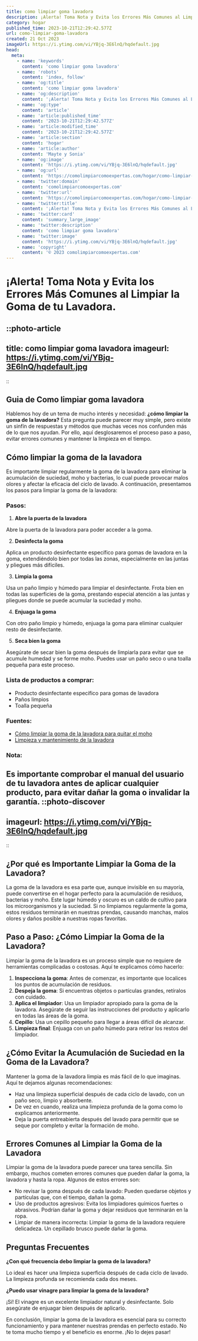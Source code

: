 ```yaml
---
title: como limpiar goma lavadora
description: ¡Alerta! Toma Nota y Evita los Errores Más Comunes al Limpiar la Goma de tu Lavadora.
category: hogar
published_time: 2023-10-21T12:29:42.577Z
url: como-limpiar-goma-lavadora
created: 21 Oct 2023
imageUrl: https://i.ytimg.com/vi/YBjq-3E6lnQ/hqdefault.jpg
head:
  meta:
    - name: 'keywords'
      content: 'como limpiar goma lavadora'
    - name: 'robots'
      content: 'index, follow'
    - name: 'og:title'
      content: 'como limpiar goma lavadora'
    - name: 'og:description'
      content: '¡Alerta! Toma Nota y Evita los Errores Más Comunes al Limpiar la Goma de tu Lavadora.'
    - name: 'og:type'
      content: 'article'
    - name: 'article:published_time'
      content: '2023-10-21T12:29:42.577Z'
    - name: 'article:modified_time'
      content: '2023-10-21T12:29:42.577Z'
    - name: 'article:section'
      content: 'hogar'
    - name: 'article:author'
      content: 'Mayte y Sonia'
    - name: 'og:image'
      content: 'https://i.ytimg.com/vi/YBjq-3E6lnQ/hqdefault.jpg'
    - name: 'og:url'
      content: 'https://comolimpiarcomoexpertas.com/hogar/como-limpiar-goma-lavadora'
    - name: 'twitter:domain'
      content: 'comolimpiarcomoexpertas.com'
    - name: 'twitter:url'
      content: 'https://comolimpiarcomoexpertas.com/hogar/como-limpiar-goma-lavadora'
    - name: 'twitter:title'
      content: '¡Alerta! Toma Nota y Evita los Errores Más Comunes al Limpiar la Goma de tu Lavadora.'
    - name: 'twitter:card'
      content: 'summary_large_image'
    - name: 'twitter:description'
      content: 'como limpiar goma lavadora'
    - name: 'twitter:image'
      content: 'https://i.ytimg.com/vi/YBjq-3E6lnQ/hqdefault.jpg'
    - name: 'copyright'
      content: '© 2023 comolimpiarcomoexpertas.com'
---
```

# ¡Alerta! Toma Nota y Evita los Errores Más Comunes al Limpiar la Goma de tu Lavadora.

::photo-article
---
title: como limpiar goma lavadora
imageurl: https://i.ytimg.com/vi/YBjq-3E6lnQ/hqdefault.jpg
---
::
## Guia de Como limpiar goma lavadora

Hablemos hoy de un tema de mucho interés y necesidad: **¿cómo limpiar la goma de la lavadora?** Esta pregunta puede parecer muy simple, pero existe un sinfín de respuestas y métodos que muchas veces nos confunden más de lo que nos ayudan. Por ello, aquí desglosaremos el proceso paso a paso, evitar errores comunes y mantener la limpieza en el tiempo.

## Cómo limpiar la goma de la lavadora

Es importante limpiar regularmente la goma de la lavadora para eliminar la acumulación de suciedad, moho y bacterias, lo cual puede provocar malos olores y afectar la eficacia del ciclo de lavado. A continuación, presentamos los pasos para limpiar la goma de la lavadora:

### Pasos:

1. **Abre la puerta de la lavadora**

Abre la puerta de la lavadora para poder acceder a la goma. 

2. **Desinfecta la goma**

Aplica un producto desinfectante específico para gomas de lavadora en la goma, extendiéndolo bien por todas las zonas, especialmente en las juntas y pliegues más difíciles. 

3. **Limpia la goma**

Usa un paño limpio y húmedo para limpiar el desinfectante. Frota bien en todas las superficies de la goma, prestando especial atención a las juntas y pliegues donde se puede acumular la suciedad y moho.

4. **Enjuaga la goma**

Con otro paño limpio y húmedo, enjuaga la goma para eliminar cualquier resto de desinfectante.

5. **Seca bien la goma**

Asegúrate de secar bien la goma después de limpiarla para evitar que se acumule humedad y se forme moho. Puedes usar un paño seco o una toalla pequeña para este proceso.

### Lista de productos a comprar:

- Producto desinfectante específico para gomas de lavadora
- Paños limpios
- Toalla pequeña

### Fuentes:

- [Cómo limpiar la goma de la lavadora para quitar el moho](https://www.cleanipedia.com/es/limpieza-en-el-hogar/cuando-y-como-limpiar-la-goma-de-la-lavadora.html)
- [Limpieza y mantenimiento de la lavadora](https://www.beko.com/es-es/consejos/sala-de-prensa/limpieza-y-mantenimiento-de-la-lavadora)

### Nota:
Es importante comprobar el manual del usuario de tu lavadora antes de aplicar cualquier producto, para evitar dañar la goma o invalidar la garantía.
::photo-discover
---
imageurl: https://i.ytimg.com/vi/YBjq-3E6lnQ/hqdefault.jpg
---
::
## ¿Por qué es Importante Limpiar la Goma de la Lavadora? 

La goma de la lavadora es esa parte que, aunque invisible en su mayoría, puede convertirse en el hogar perfecto para la acumulación de residuos, bacterias y moho. Este lugar húmedo y oscuro es un caldo de cultivo para los microorganismos y la suciedad. Si no limpiamos regularmente la goma, estos residuos terminarán en nuestras prendas, causando manchas, malos olores y daños posible a nuestras ropas favoritas.

## Paso a Paso: ¿Cómo Limpiar la Goma de la Lavadora?

Limpiar la goma de la lavadora es un proceso simple que no requiere de herramientas complicadas o costosas. Aquí te explicamos cómo hacerlo:

1. **Inspecciona la goma**: Antes de comenzar, es importante que localices los puntos de acumulación de residuos.
2. **Despeja la goma**: Si encuentras objetos o partículas grandes, retíralos con cuidado.
3. **Aplica el limpiador**: Usa un limpiador apropiado para la goma de la lavadora. Asegúrate de seguir las instrucciones del producto y aplicarlo en todas las áreas de la goma.
4. **Cepillo**: Usa un cepillo pequeño para llegar a áreas difícil de alcanzar. 
5. **Limpieza final**: Enjuaga con un paño húmedo para retirar los restos del limpiador. 

## ¿Cómo Evitar la Acumulación de Suciedad en la Goma de la Lavadora?

Mantener la goma de la lavadora limpia es más fácil de lo que imaginas. Aquí te dejamos algunas recomendaciones:

- Haz una limpieza superficial después de cada ciclo de lavado, con un paño seco, limpio y absorbente.
- De vez en cuando, realiza una limpieza profunda de la goma como lo explicamos anteriormente.
- Deja la puerta entreabierta después del lavado para permitir que se seque por completo y evitar la formación de moho.

## Errores Comunes al Limpiar la Goma de la Lavadora

Limpiar la goma de la lavadora puede parecer una tarea sencilla. Sin embargo, muchos cometen errores comunes que pueden dañar la goma, la lavadora y hasta la ropa. Algunos de estos errores son:

- No revisar la goma después de cada lavado: Pueden quedarse objetos y partículas que, con el tiempo, dañan la goma.
- Uso de productos agresivos: Evita los limpiadores químicos fuertes o abrasivos. Podrían dañar la goma y dejar residuos que terminarán en la ropa.
- Limpiar de manera incorrecta: Limpiar la goma de la lavadora requiere delicadeza. Un cepillado brusco puede dañar la goma.

## Preguntas Frecuentes

**¿Con qué frecuencia debo limpiar la goma de la lavadora?**

Lo ideal es hacer una limpieza superficia después de cada ciclo de lavado. La limpieza profunda se recomienda cada dos meses.

**¿Puedo usar vinagre para limpiar la goma de la lavadora?**

¡Sí! El vinagre es un excelente limpiador natural y desinfectante. Solo asegúrate de enjuagar bien después de aplicarlo.

En conclusión, limpiar la goma de la lavadora es esencial para su correcto funcionamiento y para mantener nuestras prendas en perfecto estado. No te toma mucho tiempo y el beneficio es enorme. ¡No lo dejes pasar!